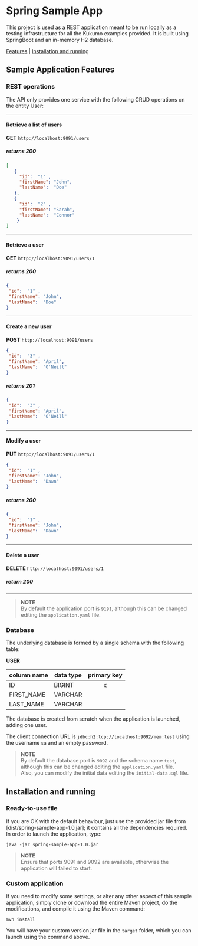 Spring Sample App
=================

This project is used as a REST application meant to be run locally as 
a testing infrastructure for all the Kukumo examples provided. It
is built using SpringBoot and an in-memory H2 database.

[Features](#sample-application-features) |
[Installation and running](#installation-and-running)


Sample Application Features
---------------------------

### REST operations

The API only provides one service with the following CRUD operations on
the entity User:

---

#### Retrieve a list of users
**GET** `http://localhost:9091/users` 
##### returns 200
```json
[
   { 
     "id":  "1" , 
     "firstName": "John", 
     "lastName":  "Doe"
   },
   { 
     "id":  "2" , 
     "firstName": "Sarah", 
     "lastName":  "Connor"
    }
]
```

---

#### Retrieve a user
**GET** `http://localhost:9091/users/1` 
##### returns 200
```json
{ 
 "id":  "1" , 
 "firstName": "John", 
 "lastName":  "Doe"
}
```

---

#### Create a new user
**POST** `http://localhost:9091/users`
```json
{ 
 "id":  "3" , 
 "firstName": "April", 
 "lastName":  "O'Neill"
}
```
##### returns 201
```json
{ 
 "id":  "3" , 
 "firstName": "April", 
 "lastName":  "O'Neill"
}
```

---

#### Modify a user
**PUT** `http://localhost:9091/users/1`
```json
{ 
 "id":  "1" , 
 "firstName": "John", 
 "lastName":  "Dawn"
}
```
##### returns 200
```json
{ 
 "id":  "1" , 
 "firstName": "John", 
 "lastName":  "Dawn"
}
```

---
    
#### Delete a user
**DELETE** `http://localhost:9091/users/1` 
##### return 200

---

> **NOTE**  
> By default the application port is `9191`, although this can
> be changed editing the `application.yaml` file.


### Database

The underlying database is formed by a single schema with
the following table:

**USER** 

| column name | data type | primary key | 
| ----------- | --------- | :---------: |
| ID | BIGINT | x |
|FIRST_NAME | VARCHAR | |
| LAST_NAME | VARCHAR | |

The database is created from scratch when the application is launched, 
adding one user.

The client connection URL is `jdbc:h2:tcp://localhost:9092/mem:test` using the 
username `sa` and an empty password. 

> **NOTE**  
> By default the database port is `9092` and the schema name `test`, 
> although this can be changed editing the `application.yaml` file.  
> Also, you can modify the initial data editing the `initial-data.sql` file.





Installation and running
------------------------

### Ready-to-use file
If you are OK with the default behaviour, just use the provided jar file 
from [dist/spring-sample-app-1.0.jar]; it contains all the dependencies required. In 
order to launch the application, type:
```
java -jar spring-sample-app-1.0.jar 
``` 
> **NOTE**  
> Ensure that ports 9091 and 9092 are available, otherwise the application
> will failed to start.

### Custom application
If you need to modify some settings, or alter any other aspect of this 
sample application, simply clone or download the entire Maven project, 
do the modifications, and compile it using the Maven command:
```
mvn install
```
You will have your custom version jar file in the `target` folder, which
you can launch using the command above.
